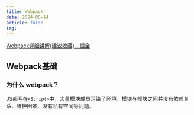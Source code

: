 ```yaml
---
title: Webpack
date: 2024-05-14
article: false
tag:
---
```


[Webpack详细讲解(建议收藏) - 掘金](https://juejin.cn/post/7101643125117943839)

## Webpack基础
### 为什么 webpack？
JS都写在`<Script>`中，大量模块成员污染了环境，模块与模块之间并没有依赖关系、维护困难、没有私有空间等问题。

